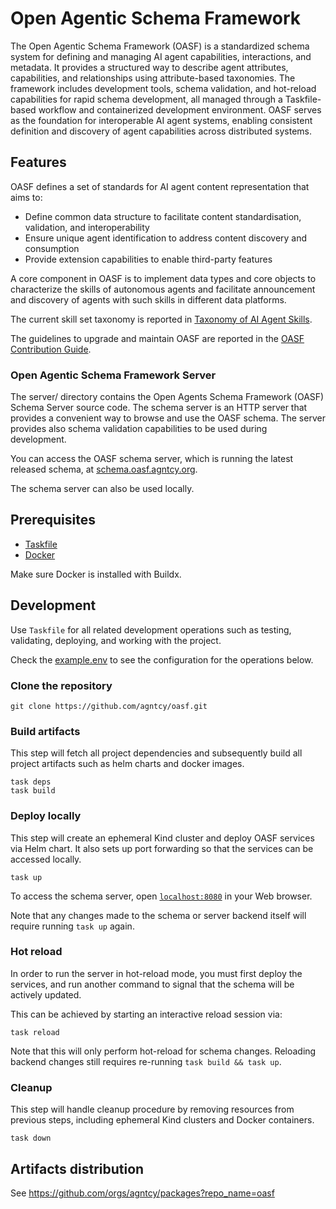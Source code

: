 # Open Agentic Schema Framework

The Open Agentic Schema Framework (OASF) is a standardized schema system for
defining and managing AI agent capabilities, interactions, and metadata. It
provides a structured way to describe agent attributes, capabilities, and
relationships using attribute-based taxonomies. The framework includes
development tools, schema validation, and hot-reload capabilities for rapid
schema development, all managed through a Taskfile-based workflow and
containerized development environment. OASF serves as the foundation for
interoperable AI agent systems, enabling consistent definition and discovery of
agent capabilities across distributed systems.

## Features

OASF defines a set of standards for AI agent content representation that aims to:

- Define common data structure to facilitate content standardisation, validation, and interoperability
- Ensure unique agent identification to address content discovery and consumption
- Provide extension capabilities to enable third-party features

A core component in OASF is to implement data types and core objects to
characterize the skills of autonomous agents and facilitate announcement and
discovery of agents with such skills in different data platforms.

The current skill set taxonomy is reported in [Taxonomy of AI Agent Skills](taxonomy.md).

The guidelines to upgrade and maintain OASF are reported in the [OASF Contribution Guide](oasf_workflow.md).

### Open Agentic Schema Framework Server

The server/ directory contains the Open Agents Schema Framework (OASF) Schema Server source code.
The schema server is an HTTP server that provides a convenient way to browse and use the OASF schema.
The server provides also schema validation capabilities to be used during development.

You can access the OASF schema server, which is running the latest released schema, at [schema.oasf.agntcy.org](https://schema.oasf.agntcy.org).

The schema server can also be used locally.

## Prerequisites

- [Taskfile](https://taskfile.dev/)
- [Docker](https://www.docker.com/)

Make sure Docker is installed with Buildx.

## Development

Use `Taskfile` for all related development operations such as testing, validating, deploying, and working with the project.

Check the [example.env](example.env) to see the configuration for the operations below.

### Clone the repository

```shell
git clone https://github.com/agntcy/oasf.git
```

### Build artifacts

This step will fetch all project dependencies and
subsequently build all project artifacts such as
helm charts and docker images.

```shell
task deps
task build
```

### Deploy locally

This step will create an ephemeral Kind cluster
and deploy OASF services via Helm chart.
It also sets up port forwarding
so that the services can be accessed locally.

```shell
task up
```

To access the schema server, open [`localhost:8080`](http://localhost:8080) in your Web browser.

Note that any changes made to the schema or server backend itself will require running `task up` again.

### Hot reload

In order to run the server in hot-reload mode, you must first deploy
the services, and run another command to signal that the schema will be actively updated.

This can be achieved by starting an interactive reload session via:

```shell
task reload
```

Note that this will only perform hot-reload for schema changes.
Reloading backend changes still requires re-running `task build && task up`.

### Cleanup

This step will handle cleanup procedure by
removing resources from previous steps,
including ephemeral Kind clusters and Docker containers.

```shell
task down
```

## Artifacts distribution

See https://github.com/orgs/agntcy/packages?repo_name=oasf
